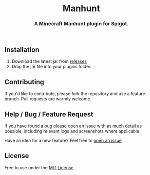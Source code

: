 <p align="center">
  <h1 align="center">Manhunt</h1>
</p>

<h3 align="center">
	A Minecraft Manhunt plugin for Spigot.
</h3>

<p align="center">
  <img alt="" src="https://img.shields.io/tokei/lines/github/SuperOrca/manhunt?style=for-the-badge">  
  <img alt="" src="https://img.shields.io/github/stars/SuperOrca/manhunt?style=for-the-badge">
  <img alt="" src="https://img.shields.io/github/v/release/superorca/manhunt?color=000000&include_prereleases&label=version&style=for-the-badge">
</p>

## Installation
1. Download the latest jar from [releases](https://github.com/SuperOrca/Manhunt/releases)
2. Drop the jar file into your plugins folder.

## Contributing
If you'd like to contribute, please fork the repository and use a feature branch. Pull requests are warmly welcome.

## Help / Bug / Feature Request
If you have found a bug please [open an issue](https://github.com/SuperOrca/Manhunt/issues/new) with as much detail as possible, including relevant logs and screenshots where applicable

Have an idea for a new feature? Feel free to [open an issue](https://github.com/SuperOrca/Manhunt/issues/new)

## License
Free to use under the [MIT License](LICENSE)